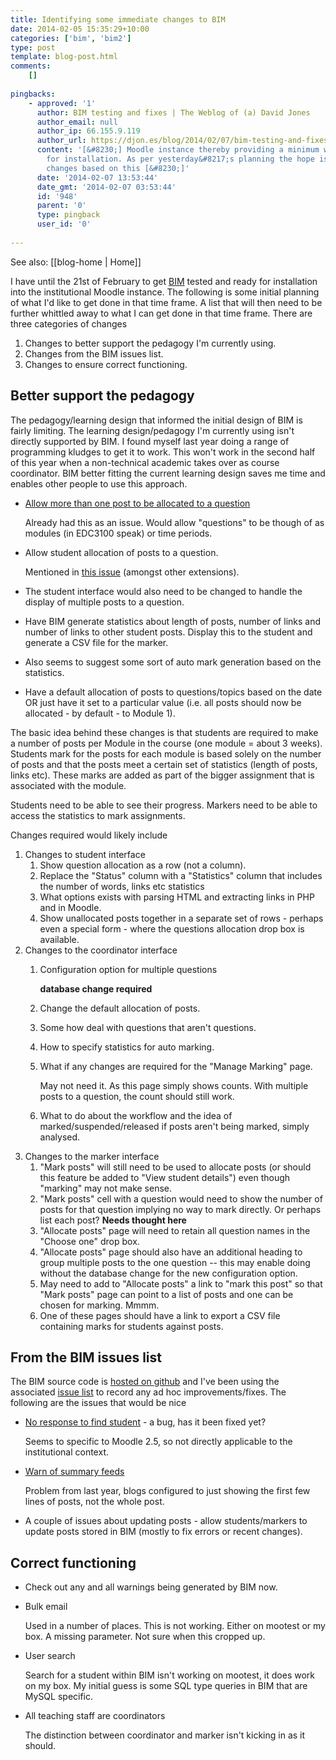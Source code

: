 ```yaml
---
title: Identifying some immediate changes to BIM
date: 2014-02-05 15:35:29+10:00
categories: ['bim', 'bim2']
type: post
template: blog-post.html
comments:
    []
    
pingbacks:
    - approved: '1'
      author: BIM testing and fixes | The Weblog of (a) David Jones
      author_email: null
      author_ip: 66.155.9.119
      author_url: https://djon.es/blog/2014/02/07/bim-testing-and-fixes/
      content: '[&#8230;] Moodle instance thereby providing a minimum working version
        for installation. As per yesterday&#8217;s planning the hope is to make further
        changes based on this [&#8230;]'
      date: '2014-02-07 13:53:44'
      date_gmt: '2014-02-07 03:53:44'
      id: '948'
      parent: '0'
      type: pingback
      user_id: '0'
    
---
```


See also: [[blog-home | Home]]

I have until the 21st of February to get [BIM](/blog2/research/bam-blog-aggregation-management/) tested and ready for installation into the institutional Moodle instance. The following is some initial planning of what I'd like to get done in that time frame. A list that will then need to be further whittled away to what I can get done in that time frame. There are three categories of changes

1. Changes to better support the pedagogy I'm currently using.
2. Changes from the BIM issues list.
3. Changes to ensure correct functioning.

## Better support the pedagogy

The pedagogy/learning design that informed the initial design of BIM is fairly limiting. The learning design/pedagogy I'm currently using isn't directly supported by BIM. I found myself last year doing a range of programming kludges to get it to work. This won't work in the second half of this year when a non-technical academic takes over as course coordinator. BIM better fitting the current learning design saves me time and enables other people to use this approach.

- [Allow more than one post to be allocated to a question](https://github.com/djplaner/moodle-mod_bim/issues/60)
    
    Already had this as an issue. Would allow "questions" to be though of as modules (in EDC3100 speak) or time periods.
    
- Allow student allocation of posts to a question.
    
    Mentioned in [this issue](https://github.com/djplaner/moodle-mod_bim/issues/26) (amongst other extensions).
    
- The student interface would also need to be changed to handle the display of multiple posts to a question.
- Have BIM generate statistics about length of posts, number of links and number of links to other student posts. Display this to the student and generate a CSV file for the marker.
- Also seems to suggest some sort of auto mark generation based on the statistics.
- Have a default allocation of posts to questions/topics based on the date OR just have it set to a particular value (i.e. all posts should now be allocated - by default - to Module 1).

The basic idea behind these changes is that students are required to make a number of posts per Module in the course (one module = about 3 weeks). Students mark for the posts for each module is based solely on the number of posts and that the posts meet a certain set of statistics (length of posts, links etc). These marks are added as part of the bigger assignment that is associated with the module.

Students need to be able to see their progress. Markers need to be able to access the statistics to mark assignments.

Changes required would likely include

1. Changes to student interface
    1. Show question allocation as a row (not a column).
    2. Replace the "Status" column with a "Statistics" column that includes the number of words, links etc statistics
    3. What options exists with parsing HTML and extracting links in PHP and in Moodle.
    4. Show unallocated posts together in a separate set of rows - perhaps even a special form - where the questions allocation drop box is available.
2. Changes to the coordinator interface
    1. Configuration option for multiple questions
        
        **database change required**
        
    2. Change the default allocation of posts.
    3. Some how deal with questions that aren't questions.
    4. How to specify statistics for auto marking.
    5. What if any changes are required for the "Manage Marking" page.
        
        May not need it. As this page simply shows counts. With multiple posts to a question, the count should still work.
        
    6. What to do about the workflow and the idea of marked/suspended/released if posts aren't being marked, simply analysed.
3. Changes to the marker interface
    1. "Mark posts" will still need to be used to allocate posts (or should this feature be added to "View student details") even though "marking" may not make sense.
    2. "Mark posts" cell with a question would need to show the number of posts for that question implying no way to mark directly. Or perhaps list each post? **Needs thought here**
    3. "Allocate posts" page will need to retain all question names in the "Choose one" drop box.
    4. "Allocate posts" page should also have an additional heading to group multiple posts to the one question -- this may enable doing without the database change for the new configuration option.
    5. May need to add to "Allocate posts" a link to "mark this post" so that "Mark posts" page can point to a list of posts and one can be chosen for marking. Mmmm.
    6. One of these pages should have a link to export a CSV file containing marks for students against posts.

## From the BIM issues list

The BIM source code is [hosted on github](https://github.com/djplaner/moodle-mod_bim/) and I've been using the associated [issue list](https://github.com/djplaner/moodle-mod_bim/issues?labels=bim25&state=open) to record any ad hoc improvements/fixes. The following are the issues that would be nice

- [No response to find student](https://github.com/djplaner/moodle-mod_bim/issues/81) - a bug, has it been fixed yet?
    
    Seems to specific to Moodle 2.5, so not directly applicable to the institutional context.
    
- [Warn of summary feeds](https://github.com/djplaner/moodle-mod_bim/issues/76)
    
    Problem from last year, blogs configured to just showing the first few lines of posts, not the whole post.
    
- A couple of issues about updating posts - allow students/markers to update posts stored in BIM (mostly to fix errors or recent changes).

## Correct functioning

- Check out any and all warnings being generated by BIM now.
- Bulk email
    
    Used in a number of places. This is not working. Either on mootest or my box. A missing parameter. Not sure when this cropped up.
    
- User search
    
    Search for a student within BIM isn't working on mootest, it does work on my box. My initial guess is some SQL type queries in BIM that are MySQL specific.
    
- All teaching staff are coordinators
    
    The distinction between coordinator and marker isn't kicking in as it should.
